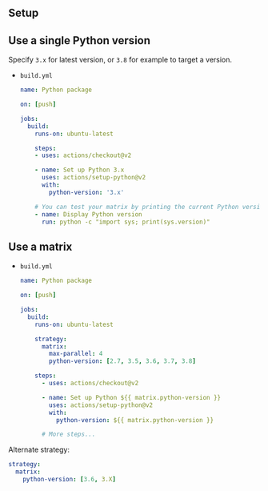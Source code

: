 ## Setup

## Use a single Python version

Specify `3.x` for latest version, or `3.8` for example to target a version.

- `build.yml`
    ```yaml
    name: Python package

    on: [push]

    jobs:
      build:
        runs-on: ubuntu-latest

        steps:
        - uses: actions/checkout@v2

        - name: Set up Python 3.x
          uses: actions/setup-python@v2
          with:
            python-version: '3.x'

        # You can test your matrix by printing the current Python version
        - name: Display Python version
          run: python -c "import sys; print(sys.version)"
    ```

## Use a matrix

- `build.yml`
    ```yaml
    name: Python package

    on: [push]

    jobs:
      build:
        runs-on: ubuntu-latest

        strategy:
          matrix:
            max-parallel: 4
            python-version: [2.7, 3.5, 3.6, 3.7, 3.8]

        steps:
          - uses: actions/checkout@v2

          - name: Set up Python ${{ matrix.python-version }}
            uses: actions/setup-python@v2
            with:
              python-version: ${{ matrix.python-version }}

          # More steps...
    ```

Alternate strategy:

```yaml
strategy:
  matrix:
    python-version: [3.6, 3.X]
```
